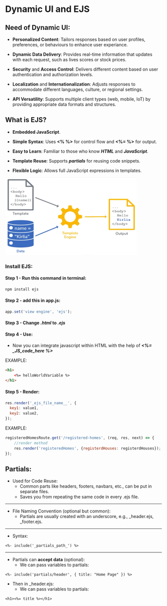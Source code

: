 # Dynamic UI and EJS

## Need of Dynamic UI:

* **Personalized Content**: Tailors responses based on user profiles, preferences, or behaviours to enhance user experiance.

* **Dynamic Data Delivery**: Provides real-time information that updates with each request, such as lives scores or stock prices.

* **Security** and **Access Control**: Delivers different content based on user authentication and authorization levels.

* **Localization** and **Internationalization**: Adjusts responses to accommodate different languages, culture, or regional settings.

* **API Versatility**: Supports multiple client types (web, mobile, IoT) by providing appropriate data formats and structures.


## What is EJS?

* **Embedded JavaScript**.

* **Simple Syntax**: Uses **<% %>** for control flow and **<%= %>** for output.

* **Easy to Learn**: Familiar to those who know ***HTML*** and ***JavaScript***.

* **Template Reuse**: Supports ***partials*** for reusing code snippets.

* **Flexible Logic**: Allows full JavaScript expressions in templates.

<img alt="ejs work flow" src="ejs-work-flow.png" height="250px"/>


### Install EJS:

#### Step 1 - Run this command in terminal:
```bash
npm install ejs
```

#### Step 2 - add this in **app.js**:
```js
app.set('view engine', 'ejs');
```

#### Step 3 - Change ***.html*** to ***.ejs***

#### Step 4 - Use:

* Now you can integrate javascript within HTML with the help of ***<%= _JS_code_here %>***

EXAMPLE:
```html
<h1>
    <%= helloWorldVariable %>
</h1>
```

#### Step 5 - Render:

```js
res.render('_ejs_file_name__', {
  key1: value1,
  key2: value2,
});
```

EXAMPLE:
```js
registeredHomesRoute.get('/registered-homes', (req, res, next) => {
    //render method
    res.render('registeredHomes', {registerdHouses: registerdHouses});
});
```


## Partials:

* Used for Code Reuse:
  * Common parts like headers, footers, navbars, etc., can be put in separate files.
  * Saves you from repeating the same code in every .ejs file.

---

* File Naming Convention (optional but common):
  * Partials are usually created with an underscore, e.g., _header.ejs, _footer.ejs.

---

* Syntax:
```ejs
<%- include('_partials_path_') %>
```

---

* Partials can **accept data** (optional):
  * We can pass variables to partials:
```ejs
<%- include('partials/header', { title: "Home Page" }) %>
```

* Then in _header.ejs:
  * We can pass variables to partials:
```ejs
<h1><%= title %></h1>
```


